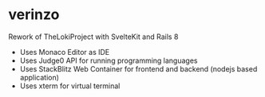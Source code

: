 # verinzo

Rework of TheLokiProject with SvelteKit and Rails 8

- Uses Monaco Editor as IDE
- Uses Judge0 API for running programming languages
- Uses StackBlitz Web Container for frontend and backend (nodejs based application)
- Uses xterm for virtual terminal
